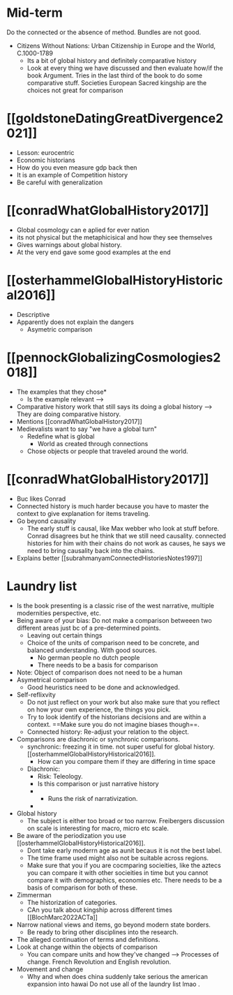 # Mid-term 
Do the connected or the absence of method. 
Bundles are not good.
* Citizens Without Nations: Urban Citizenship in Europe and the World, C.1000-1789 
	* Its a bit of global history and definitely comparative history
	* Look at every thing we have discussed and then evaluate how/if the book
Argument. Tries in the last third of the book to do some comparative stuff. 
Societies
European
Sacred kingship
are the choices not great for comparison 
# [[goldstoneDatingGreatDivergence2021]]
- Lesson: eurocentric
- Economic historians 
- How do you even measure gdp back then 
- It is an example of Competition history
- Be careful with generalization 
# [[conradWhatGlobalHistory2017]]
* Global cosmology can e aplied for ever nation 
* its not physical but the metaphicisical and how they see themselves
* Gives warnings about global history. 
* At the very end gave some good examples at the end 
# [[osterhammelGlobalHistoryHistorical2016]]
* Descriptive
* Apparently does not explain the dangers 
	* Asymetric comparison 
# [[pennockGlobalizingCosmologies2018]]
* The examples that they chose*
	* Is the example relevant --> 
* Comparative history work that still says its doing a global history --> They are doing comparative history. 
* Mentions [[conradWhatGlobalHistory2017]]
* Medievalists want to say "we have a global turn" 
	* Redefine what is global 
		* World as created through connections
	* Chose objects or people that traveled around the world. 
# [[conradWhatGlobalHistory2017]]
* Buc likes Conrad
* Connected history is much harder because you have to master the context to give explanation for items traveling. 
* Go beyond causality 
	* The early stuff is causal, like Max webber who look at stuff before. Conrad disagrees but he think that we still need causality. connected histories for him with their chains do not work as causes, he says we need to bring causality back into the chains. 
* Explains better [[subrahmanyamConnectedHistoriesNotes1997]]

# Laundry list 
* Is the book presenting is a classic rise of the west narrative, multiple modernities perspective, etc. 
* Being aware of your bias: Do not make a comparison betweeen two different areas just bc of a pre-determined points. 
	* Leaving out certain things
	* Choice of the units of comparison need to be concrete, and balanced understanding. With good sources. 
		* No german people no dutch people 
		* There needs to be a basis for comparison 
* Note: Object of comparison does not need to be a human 
* Asymetrical comparison 
	* Good heuristics need to be done and acknowledged. 
* Self-reflixvity 
	* Do not just reflect on your work but also make sure that you reflect on how your own experience, the things you pick. 
	* Try to look identify of the historians decisions and are within a context. ==Make sure you do not imagine biases though==. 
	* Connected history: Re-adjust your relation to the object. 
* Comparisons are diachronic or synchronic comparisons. 
	* synchronic: freezing it in time. not super useful for global history. [[osterhammelGlobalHistoryHistorical2016]]. 
		* How can you compare them if they are differing in time space 
	* Diachronic: 
		* Risk: Teleology. 
		* Is this comparison or just narrative history 
		* 
			* Runs the risk of narrativization. 
		* 
* Global history
	* The subject is either too broad or too narrow. Freibergers discussion on scale is interesting for macro, micro etc scale. 
* Be aware of the periodization you use [[osterhammelGlobalHistoryHistorical2016]]. 
	* Dont take early moderrn age as aunit becaus it is not the best label.
	* The time frame used might also not be suitable across regions. 
	* Make sure that you if you are cocmparing socieities, like the aztecs you can compare it with other socieities in time but you cannot compare it with demographics, economies etc. There needs to be a basis of comparison for both of these. 
*  Zimmerman
	* The historization of categories.
	* CAn you talk about kingship across different times [[BlochMarc2022ACTa]]
* Narrow national views and items, go beyond modern state borders. 
	* Be ready to bring other disciplines into the research. 
* The alleged continuation of terms and definitions. 
* Look at change within the objects of comparison
	* You can compare units and how they've changed --> Processes of change. French Revolution and English revolution. 
* Movement and change 
	* Why and when does china suddenly take serious the american expansion into hawai 
Do not use all of the laundry list lmao . 